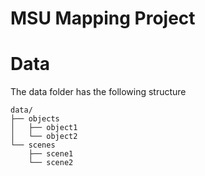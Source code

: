 # MSU Mapping Project

# Data

The data folder has the following structure

```
data/
├── objects
│   ├── object1
│   └── object2
└── scenes
    ├── scene1
    └── scene2
```